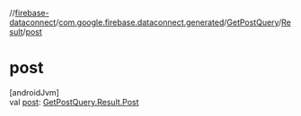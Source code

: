 //[firebase-dataconnect](../../../../index.md)/[com.google.firebase.dataconnect.generated](../../index.md)/[GetPostQuery](../index.md)/[Result](index.md)/[post](post.md)

# post

[androidJvm]\
val [post](post.md): [GetPostQuery.Result.Post](-post/index.md)
